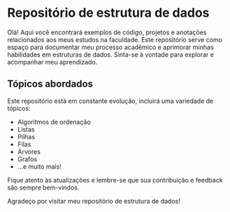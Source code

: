 # Repositório de estrutura de dados 

Olá! Aqui você encontrará exemplos de código, projetos e anotações relacionados aos meus estudos na faculdade. Este repositório serve como espaço para documentar meu processo acadêmico e aprimorar minhas habilidades
em estruturas de dados. 
Sinta-se à vontade para explorar e acompanhar meu aprendizado.

## Tópicos abordados

Este repositório está em constante evolução, incluirá uma variedade de tópicos:

- Algoritmos de ordenação
- Listas
- Pilhas
- Filas
- Árvores
- Grafos
- ...e muito mais!

Fique atento às atualizações e lembre-se que sua contribuição e feedback são sempre bem-vindos. 

Agradeço por visitar meu repositório de estrutura de dados!